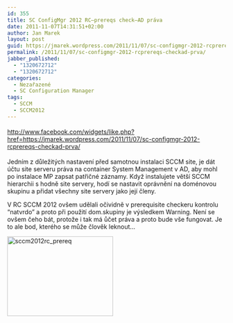 ```yaml
---
id: 355
title: SC ConfigMgr 2012 RC–prereqs check–AD práva
date: 2011-11-07T14:31:51+02:00
author: Jan Marek
layout: post
guid: https://jmarek.wordpress.com/2011/11/07/sc-configmgr-2012-rcprereqs-checkad-prva/
permalink: /2011/11/07/sc-configmgr-2012-rcprereqs-checkad-prva/
jabber_published:
  - "1320672712"
  - "1320672712"
categories:
  - Nezařazené
  - SC Configuration Manager
tags:
  - SCCM
  - SCCM2012
---
```

<div class="wlWriterHeaderFooter" style="float:none;margin:0;padding:4px 0;">
  <a href="http://www.facebook.com/widgets/like.php?href=https://jmarek.wordpress.com/2011/11/07/sc-configmgr-2012-rcprereqs-checkad-prva/">http://www.facebook.com/widgets/like.php?href=https://jmarek.wordpress.com/2011/11/07/sc-configmgr-2012-rcprereqs-checkad-prva/</a>
</div>

Jedním z důležitých nastavení před samotnou instalaci SCCM site, je dát účtu site serveru práva na container System Management v AD, aby mohl po instalace MP zapsat patřičné záznamy. Když instalujete větší SCCM hierarchii s hodně site servery, hodí se nastavit oprávnění na doménovou skupinu a přidat všechny site servery jako její členy.

V RC SCCM 2012 ovšem udělali očividně v prerequisite checkeru kontrolu “natvrdo” a proto při použití dom.skupiny je výsledkem Warning. Není se ovšem čeho bát, protože i tak má ůčet práva a proto bude vše fungovat. Je to ale bod, kterého se může člověk leknout…

[<img style="background-image:none;border-bottom:0;border-left:0;padding-left:0;padding-right:0;display:inline;border-top:0;border-right:0;padding-top:0;" title="sccm2012rc_prereq" border="0" alt="sccm2012rc_prereq" src="http://janmarek.eu/wp-content/uploads/2011/11/sccm2012rc_prereq_thumb.png" width="244" height="184" />](http://janmarek.eu/wp-content/uploads/2011/11/sccm2012rc_prereq.png)